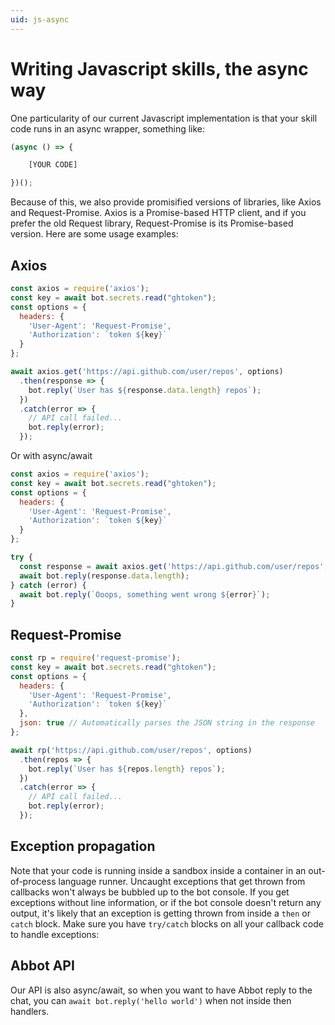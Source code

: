 ```yaml
---
uid: js-async
---
```


# Writing Javascript skills, the async way

One particularity of our current Javascript implementation is that your skill code runs in an async wrapper, something like:

```js
(async () => {

    [YOUR CODE]

})();
```

Because of this, we also provide promisified versions of libraries, like Axios and Request-Promise. Axios is a Promise-based HTTP client, and if you prefer the old Request library, Request-Promise is its Promise-based version. Here are some usage examples:

## Axios

```js
const axios = require('axios');
const key = await bot.secrets.read("ghtoken");
const options = {
  headers: {
    'User-Agent': 'Request-Promise',
    'Authorization': `token ${key}`
  }
};

await axios.get('https://api.github.com/user/repos', options)
  .then(response => {
    bot.reply(`User has ${response.data.length} repos`);
  })
  .catch(error => {
    // API call failed...
    bot.reply(error);
  });
```

Or with async/await

```js
const axios = require('axios');
const key = await bot.secrets.read("ghtoken");
const options = {
  headers: {
    'User-Agent': 'Request-Promise',
    'Authorization': `token ${key}`
  }
};

try {
  const response = await axios.get('https://api.github.com/user/repos', options)
  await bot.reply(response.data.length);
} catch (error) {
  await bot.reply(`Ooops, something went wrong ${error}`);
}
```

## Request-Promise

```js
const rp = require('request-promise');
const key = await bot.secrets.read("ghtoken");
const options = {
  headers: {
    'User-Agent': 'Request-Promise',
    'Authorization': `token ${key}`
  },
  json: true // Automatically parses the JSON string in the response
};

await rp('https://api.github.com/user/repos', options)
  .then(repos => {
    bot.reply(`User has ${repos.length} repos`);
  })
  .catch(error => {
    // API call failed...
    bot.reply(error);
  });
```

## Exception propagation

Note that your code is running inside a sandbox inside a container in an out-of-process language runner. Uncaught exceptions that get thrown from callbacks won't always be bubbled up to the bot console. If you get exceptions without line information, or if the bot console doesn't return any output, it's likely that an exception is getting thrown from inside a `then` or `catch` block. Make sure you have `try/catch` blocks on all your callback code to handle exceptions:

## Abbot API

Our API is also async/await, so when you want to have Abbot reply to the chat, you can `await bot.reply('hello world')` when not inside then handlers.